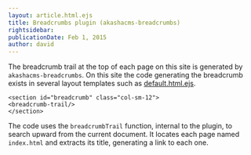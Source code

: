 ```yaml
---
layout: article.html.ejs
title: Breadcrumbs plugin (akashacms-breadcrumbs)
rightsidebar:
publicationDate: Feb 1, 2015
author: david
---
```

The breadcrumb trail at the top of each page on this site is generated by `akashacms-breadcrumbs`.  On this site the code generating the breadcrumb exists in several layout templates such as [default.html.ejs](https://github.com/robogeek/akashacms-website/blob/master/layouts/default.html.ejs).

    <section id="breadcrumb" class="col-sm-12">
    <breadcrumb-trail/>
    </section>

The code uses the `breadcrumbTrail` function, internal to the plugin, to search upward from the current document.  It locates each page named `index.html` and extracts its title, generating a link to each one.
